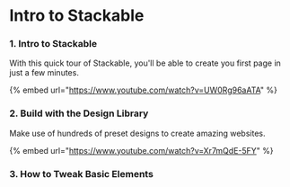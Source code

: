 # Intro to Stackable

### 1. Intro to Stackable

With this quick tour of Stackable, you'll be able to create you first page in just a few minutes.

{% embed url="https://www.youtube.com/watch?v=UW0Rg96aATA" %}

### 2. Build with the Design Library

Make use of hundreds of preset designs to create amazing websites.

{% embed url="https://www.youtube.com/watch?v=Xr7mQdE-5FY" %}

### 3. How to Tweak Basic Elements

